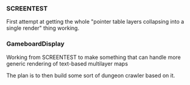### SCREENTEST ###
First attempt at getting the whole "pointer table layers collapsing into a single render" thing working.

### GameboardDisplay ###
Working from SCREENTEST to make something that can handle more generic rendering of text-based multilayer maps

The plan is to then build some sort of dungeon crawler based on it.
